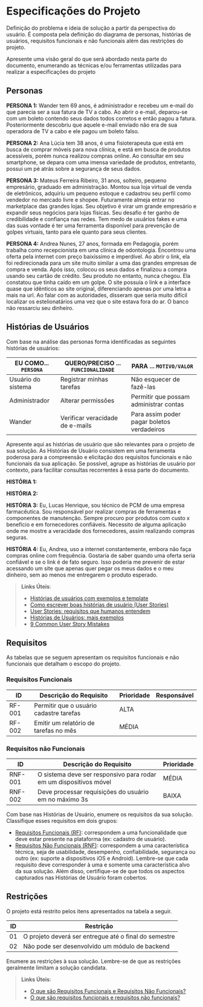 # Especificações do Projeto

Definição do problema e ideia de solução a partir da perspectiva do usuário. É composta pela definição do  diagrama de personas, histórias de usuários, requisitos funcionais e não funcionais além das restrições do projeto.

Apresente uma visão geral do que será abordado nesta parte do documento, enumerando as técnicas e/ou ferramentas utilizadas para realizar a especificações do projeto

## Personas

**PERSONA 1:** Wander tem 69 anos, é administrador e recebeu um e-mail do que parecia ser a sua fatura de TV a cabo. Ao abrir o e-mail, deparou-se com um boleto contendo seus dados todos corretos e então pagou a fatura. Posteriormente descobriu que aquele e-mail enviado não era de sua operadora de TV a cabo e ele pagou um boleto falso.

**PERSONA 2:** Ana Lúcia tem 38 anos, é uma fisioterapeuta que está em busca de comprar móveis para nova clínica, e está em busca de produtos acessíveis, porém nunca realizou compras online. Ao consultar em seu smartphone, se depara com uma imensa variedade de produtos, entretanto, possui um pé atrás sobre a segurança de seus dados.

**PERSONA 3:** Mateus Ferreira Ribeiro, 31 anos, solteiro, pequeno empresário, graduado em administração. Montou sua loja virtual de venda de eletrônicos, adquiriu um pequeno estoque e cadastrou seu perfil como vendedor no mercado livre e shopee. Futuramente almeja entrar no marketplace das grandes lojas.  Seu objetivo é virar um grande empresário e expandir seus negócios para lojas físicas. Seu desafio é ter ganho de credibilidade e confiança nas redes. Tem medo de usuários fakes e uma das suas vontade é ter uma ferramenta disponível para prevenção de golpes virtuais, tanto para ele quanto para seus clientes. 

**PERSONA 4:** Andrea Nunes, 27 anos, formada em Pedagogia, porém trabalha como recepcionista em uma clínica de odontologia. Encontrou uma oferta pela internet com preço baixíssimo e imperdível. Ao abrir o link, ela foi redirecionada para um site muito similar a uma das grandes empresas de compra e venda. Após isso, colocou os seus dados e finalizou a compra usando seu cartão de crédito. Seu produto no entanto, nunca chegou. Ela constatou que tinha caído em um golpe. O site possuía o link e a interface quase que idênticos ao site original, diferenciando apenas por uma letra a mais na url. Ao falar com as autoridades, disseram que seria muito difícil localizar os estelionatários uma vez que o site estava fora do ar. O banco não ressarciu seu dinheiro.

## Histórias de Usuários

Com base na análise das personas forma identificadas as seguintes histórias de usuários:

|EU COMO... `PERSONA`| QUERO/PRECISO ... `FUNCIONALIDADE` |PARA ... `MOTIVO/VALOR`                 |
|--------------------|------------------------------------|----------------------------------------|
|Usuário do sistema  | Registrar minhas tarefas           | Não esquecer de fazê-las               |
|Administrador       | Alterar permissões                 | Permitir que possam administrar contas |
|Wander              | Verificar veracidade de e-mails    |Para assim poder pagar boletos verdadeiros|

Apresente aqui as histórias de usuário que são relevantes para o projeto de sua solução. As Histórias de Usuário consistem em uma ferramenta poderosa para a compreensão e elicitação dos requisitos funcionais e não funcionais da sua aplicação. Se possível, agrupe as histórias de usuário por contexto, para facilitar consultas recorrentes à essa parte do documento.

**HISTÓRIA 1:**

**HISTÓRIA 2:**

**HISTÓRIA 3:** Eu, Lucas Henrique, sou técnico de PCM de uma empresa farmacêutica. Sou responsável por realizar compras de ferramentas e componentes de manutenção. Sempre procuro por produtos com custo x benefício e em fornecedores confiáveis. Necessito de alguma aplicação onde me mostre a veracidade dos fornecedores, assim realizando compras seguras.

**HISTÓRIA 4:** Eu, Andrea, uso a internet constantemente, embora não faça compras online com frequência. Gostaria de saber quando uma oferta seria confiável e se o link é de fato seguro. Isso poderia me prevenir de estar acessando um site que apenas quer pegar os meus dados e o meu dinheiro, sem ao menos me entregarem o produto esperado.

> **Links Úteis**:
> - [Histórias de usuários com exemplos e template](https://www.atlassian.com/br/agile/project-management/user-stories)
> - [Como escrever boas histórias de usuário (User Stories)](https://medium.com/vertice/como-escrever-boas-users-stories-hist%C3%B3rias-de-usu%C3%A1rios-b29c75043fac)
> - [User Stories: requisitos que humanos entendem](https://www.luiztools.com.br/post/user-stories-descricao-de-requisitos-que-humanos-entendem/)
> - [Histórias de Usuários: mais exemplos](https://www.reqview.com/doc/user-stories-example.html)
> - [9 Common User Story Mistakes](https://airfocus.com/blog/user-story-mistakes/)

## Requisitos

As tabelas que se seguem apresentam os requisitos funcionais e não funcionais que detalham o escopo do projeto.

### Requisitos Funcionais

|ID    | Descrição do Requisito  | Prioridade | Responsável |
|------|-----------------------------------------|----| ----|
|RF-001| Permitir que o usuário cadastre tarefas | ALTA |  |
|RF-002| Emitir um relatório de tarefas no mês   | MÉDIA | |


### Requisitos não Funcionais

|ID     | Descrição do Requisito  |Prioridade |
|-------|-------------------------|----|
|RNF-001| O sistema deve ser responsivo para rodar em um dispositivos móvel | MÉDIA | 
|RNF-002| Deve processar requisições do usuário em no máximo 3s |  BAIXA | 

Com base nas Histórias de Usuário, enumere os requisitos da sua solução. Classifique esses requisitos em dois grupos:

- [Requisitos Funcionais
 (RF)](https://pt.wikipedia.org/wiki/Requisito_funcional):
 correspondem a uma funcionalidade que deve estar presente na
  plataforma (ex: cadastro de usuário).
- [Requisitos Não Funcionais
  (RNF)](https://pt.wikipedia.org/wiki/Requisito_n%C3%A3o_funcional):
  correspondem a uma característica técnica, seja de usabilidade,
  desempenho, confiabilidade, segurança ou outro (ex: suporte a
  dispositivos iOS e Android).
Lembre-se que cada requisito deve corresponder à uma e somente uma
característica alvo da sua solução. Além disso, certifique-se de que
todos os aspectos capturados nas Histórias de Usuário foram cobertos.

## Restrições

O projeto está restrito pelos itens apresentados na tabela a seguir.

|ID| Restrição                                             |
|--|-------------------------------------------------------|
|01| O projeto deverá ser entregue até o final do semestre |
|02| Não pode ser desenvolvido um módulo de backend        |


Enumere as restrições à sua solução. Lembre-se de que as restrições geralmente limitam a solução candidata.

> **Links Úteis**:
> - [O que são Requisitos Funcionais e Requisitos Não Funcionais?](https://codificar.com.br/requisitos-funcionais-nao-funcionais/)
> - [O que são requisitos funcionais e requisitos não funcionais?](https://analisederequisitos.com.br/requisitos-funcionais-e-requisitos-nao-funcionais-o-que-sao/)
